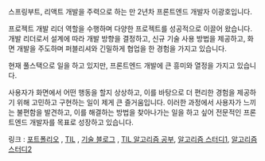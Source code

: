스프링부트, 리액트 개발을 주력으로 하는 만 2년차 프론트엔드 개발자 이광호입니다.

프로젝트 개발 리더 역할을 수행하며 다양한 프로젝트를 성공적으로 이끌어 왔습니다. 개발 리더로서 설계에 따라 개발 방향을 결정하고, 신규 기술 사용 방법을 제공하고, 화면 개발을 주도하며 퍼블리셔와 긴밀하게 협업을 한 경험을 가지고 있습니다.

현재 풀스택으로 일을 하고 있지만, 프론트엔드 개발에 큰 흥미와 열정을 가지고 있습니다.

사용자가 화면에서 어떤 행동을 할지 상상하고, 이를 바탕으로 더 편리한 경험을 제공하기 위해 고민하고 구현하는 일이 제게 큰 즐거움입니다. 이러한 과정에서 사용자가 느끼는 불편함을 발견하고, 이를 해결하는 방법을 찾아나가는 일을 하고 싶어 전문적인 프론트엔드 개발자를 목표로 성장하고 있습니다.

링크 : 
[포트폴리오](https://pangd.notion.site/714acd425cfb40eb8f2c082da5f0e642)
, [TIL](https://github.com/Pang-Ho/TIL)
, [기술 블로그](https://pang-ho.github.io)
, [TIL 알고리즘 공부](https://github.com/Pang-Ho/TIL/tree/master/%EC%9E%90%EB%A3%8C%EA%B5%AC%EC%A1%B0%2C%20%EC%95%8C%EA%B3%A0%EB%A6%AC%EC%A6%98), [알고리즘 스터디1](https://github.com/Pang-Ho/Algorithm_Study_Java), [알고리즘 스터디2](https://github.com/melanieing/algo-study)
